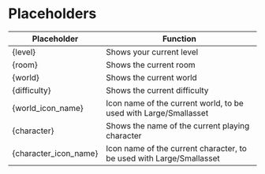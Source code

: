 # Placeholders
|Placeholder|Function|
|--|--|
|{level}|Shows your current level|
|{room}|Shows the current room|
|{world}|Shows the current world|
|{difficulty}|Shows the current difficulty|
|{world_icon_name}|Icon name of the current world, to be used with Large/Smallasset|
|{character}|Shows the name of the current playing character|
|{character_icon_name}|Icon name of the current character, to be used with Large/Smallasset|